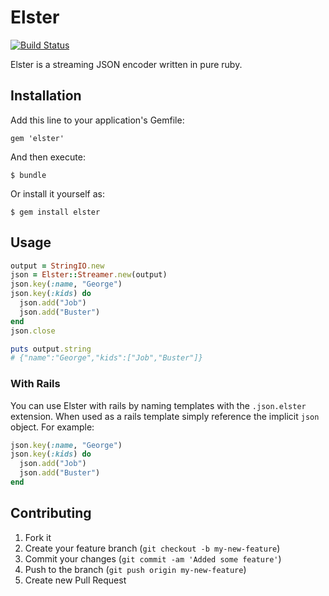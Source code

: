 # Elster

[![Build Status](https://travis-ci.org/[bigjason]/[elster].png)](https://travis-ci.org/[bigjason]/[elster])

Elster is a streaming JSON encoder written in pure ruby.

## Installation

Add this line to your application's Gemfile:

    gem 'elster'

And then execute:

    $ bundle

Or install it yourself as:

    $ gem install elster

## Usage

``` ruby
output = StringIO.new
json = Elster::Streamer.new(output)
json.key(:name, "George")
json.key(:kids) do
  json.add("Job")
  json.add("Buster")
end
json.close

puts output.string
# {"name":"George","kids":["Job","Buster"]}
```

### With Rails

You can use Elster with rails by naming templates with the `.json.elster`
extension.  When used as a rails template simply reference the implicit `json`
object.  For example:

``` ruby
json.key(:name, "George")
json.key(:kids) do
  json.add("Job")
  json.add("Buster")
end
```

## Contributing

1. Fork it
2. Create your feature branch (`git checkout -b my-new-feature`)
3. Commit your changes (`git commit -am 'Added some feature'`)
4. Push to the branch (`git push origin my-new-feature`)
5. Create new Pull Request
